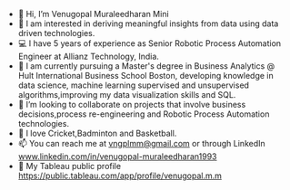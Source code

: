 - 👋 Hi, I’m Venugopal Muraleedharan Mini
- 👀 I am interested in deriving meaningful insights from data using data driven technologies.
- 💻 I have 5 years of experience as Senior Robotic Process Automation Engineer at Allianz Technology, India. 
- 🌱 I am currently pursuing a Master's degree in Business Analytics @ Hult International Business School Boston, developing knowledge in data science, machine      learning supervised and unsupervised algorithms,improving my data visualization skills and SQL. 
- 💞️ I’m looking to collaborate on projects that involve business decisions,process re-engineering and Robotic Process Automation technologies. 
- 🏀 I love Cricket,Badminton and Basketball. 
- 📫 You can reach me at vngplmm@gmail.com or through LinkedIn www.linkedin.com/in/venugopal-muraleedharan1993 
- 📂 My Tableau public profile https://public.tableau.com/app/profile/venugopal.m.m

<!---
Venugopalgit/Venugopalgit is a ✨ special ✨ repository because its `README.md` (this file) appears on your GitHub profile.
You can click the Preview link to take a look at your changes.
--->

